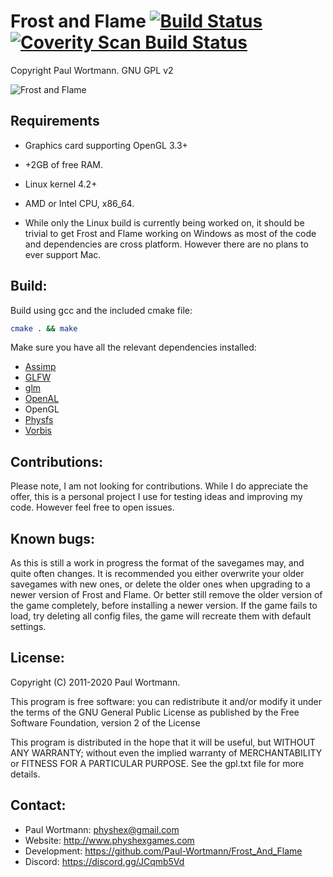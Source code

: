 # Frost and Flame      [![Build Status](https://travis-ci.org/Paul-Wortmann/Frost_and_Flame.svg?branch=master)](https://travis-ci.org/Paul-Wortmann/Frost_and_Flame)    [![Coverity Scan Build Status](https://img.shields.io/coverity/scan/14287.svg)](https://scan.coverity.com/projects/paul-wortmann-frost_and_flame)

Copyright Paul Wortmann. GNU GPL v2

![Frost and Flame](https://raw.githubusercontent.com/Paul-Wortmann/Frost_and_Flame/master/screenshots/screenshot_001.png)

## Requirements

- Graphics card supporting OpenGL 3.3+
- +2GB of free RAM.
- Linux kernel 4.2+
- AMD or Intel CPU, x86_64.

- While only the Linux build is currently being worked on, it should be trivial to get Frost and Flame working on Windows as most of the code and dependencies are cross platform. However there are no plans to ever support Mac.

## Build:

Build using gcc and the included cmake file:
```sh
cmake . && make
```

Make sure you have all the relevant dependencies installed:
- [Assimp](https://www.assimp.org/)
- [GLFW](https://www.glfw.org/)
- [glm](https://glm.g-truc.net/)
- [OpenAL](https://openal.org/)
- OpenGL
- [Physfs](https://icculus.org/physfs/)
- [Vorbis](https://xiph.org/vorbis/)

## Contributions:

Please note, I am not looking for contributions.
While I do appreciate the offer, this is a personal project I use for testing ideas and improving my code.
However feel free to open issues.

## Known bugs:

As this is still a work in progress the format of the savegames may, and quite often changes.
It is recommended you either overwrite your older savegames with new ones, or delete the older ones when upgrading to a newer version of Frost and Flame.
Or better still remove the older version of the game completely, before installing a newer version.
If the game fails to load, try deleting all config files, the game will recreate them with default settings.

## License:

Copyright (C) 2011-2020 Paul Wortmann.

This program is free software: you can redistribute it and/or modify it under
the terms of the GNU General Public License as published by the Free Software
Foundation, version 2 of the License

This program is distributed in the hope that it will be useful, but WITHOUT ANY
WARRANTY; without even the implied warranty of MERCHANTABILITY or FITNESS FOR A
PARTICULAR PURPOSE.  See the gpl.txt file for more details. 

## Contact:

- Paul Wortmann: physhex@gmail.com
- Website:            http://www.physhexgames.com
- Development:   https://github.com/Paul-Wortmann/Frost_And_Flame
- Discord:   https://discord.gg/JCqmb5Vd

